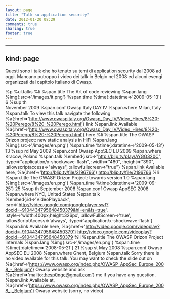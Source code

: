 ```yaml
---
layout: page
title: "Talk su application security"
date: 2012-01-20 08:29
comments: true
sharing: true
footer: true
---
```

---
kind: page
---

Questi sono i talk che ho tenuto su temi di application security dal 2008
ad oggi. Mancano putroppo i video dei talk in Belgio nel 2008 ed alcuni
evengi organizzati dal capitolo Italiano di Owasp.

%p
  %ul.talks
    %li
      %span.title
        The Art of code reviewing
      %span.lang
        %img{:src=>'/images/it.png'}
      %span.time
        %time{:datetime=>'2009-05-13'}
          6
          %sup
            th   
        November 2009
      %span.conf
        Owasp Italy DAY IV
      %span.where
        Milan, Italy
      %span.talk
        To view this talk navigate the following
        %a{:href=>'http://www.owaspitaly.org/Owasp_Day_IV/Video_Hires/8%20-%20Perego/8%20-%20Perego.html'}
          link
      %span.link
        Available
        %a{:href=>'http://www.owaspitaly.org/Owasp_Day_IV/Video_Hires/8%20-%20Perego/8%20-%20Perego.html'}
          here
    %li
      %span.title
        The OWASP Orizon project: new static analysis in HiFi
      %span.lang
        %img{:src=>'/images/en.png'}
      %span.time
        %time{:datetime=>'2009-05-13'}
          13
          %sup
            rd 
        May 2009
      %span.conf
        Owasp AppSEC EU 2009
      %span.where
        Kracow, Poland
      %span.talk
        %embed{:src=>"http://blip.tv/play/AYGG320C", :type=>"application/x-shockwave-flash", :width=>"480", :height=>"390", :allowscriptaccess=>"always", :allowfullscreen=>"true"}
      %span.link
        Available here, 
        %a{:href=>'http://blip.tv/file/2196766'}
          http://blip.tv/file/2196766
    %li
      %span.title
        The OWASP Orizon Project: towards version 1.0
      %span.lang
        %img{:src=>'/images/en.png'}
      %span.time
        %time{:datetime=>'2009-09-25'}
          25
          %sup
            th 
        September 2008
      %span.conf
        Owasp AppSEC 2008
      %span.where
        NYC, United States
      %span.talk
        %embed{:id=>'VideoPlayback', :src=>'http://video.google.com/googleplayer.swf?docid=-9104434795648450379&hl=en&fs=true', :style=>'width:400px;height:326px', :allowFullScreen=>'true', :allowScriptAccess=>'always', :type=>'application/x-shockwave-flash'}
      %span.link
        Available here, 
        %a{:href=>'http://video.google.com/videoplay?docid=-9104434795648450379'}
          http://video.google.com/videoplay?docid=-9104434795648450379
    %li
      %span.title
        The OWASP Orizon Project internals
      %span.lang
        %img{:src=>'/images/en.png'}
      %span.time
        %time{:datetime=>'2008-05-21'}
          21
          %sup
            st
        May 2008
      %span.conf
        Owasp AppSEC EU 2008
      %span.where
        Ghent, Belgium
      %span.talk
        Sorry there is no video available for this talk. You may want to check the slide out on 
        %a{:href=>'https://www.owasp.org/index.php/OWASP_AppSec_Europe_2008_-_Belgium'}
          Owasp website
        and ask
        %a{:href=>'mailto:thesp0nge@gmail.com'}
          me
        if you have any question.
      %span.link
        Available at,
        %a{:href=>'https://www.owasp.org/index.php/OWASP_AppSec_Europe_2008_-_Belgium'}
          Owasp website
        (sorry, no video)
